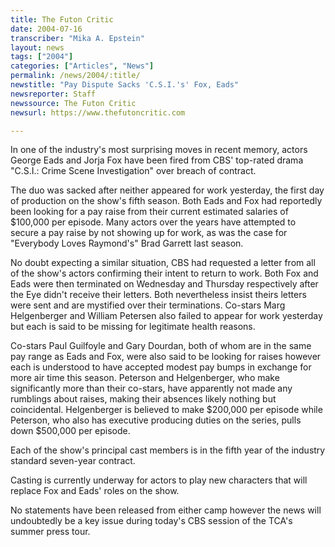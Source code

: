 ```yaml
---
title: The Futon Critic
date: 2004-07-16
transcriber: "Mika A. Epstein"
layout: news
tags: ["2004"]
categories: ["Articles", "News"]
permalink: /news/2004/:title/
newstitle: "Pay Dispute Sacks 'C.S.I.'s' Fox, Eads"
newsreporter: Staff
newssource: The Futon Critic
newsurl: https://www.thefutoncritic.com

---
```


In one of the industry's most surprising moves in recent memory, actors George Eads and Jorja Fox have been fired from CBS' top-rated drama "C.S.I.: Crime Scene Investigation" over breach of contract.

The duo was sacked after neither appeared for work yesterday, the first day of production on the show's fifth season. Both Eads and Fox had reportedly been looking for a pay raise from their current estimated salaries of $100,000 per episode. Many actors over the years have attempted to secure a pay raise by not showing up for work, as was the case for "Everybody Loves Raymond's" Brad Garrett last season.

No doubt expecting a similar situation, CBS had requested a letter from all of the show's actors confirming their intent to return to work. Both Fox and Eads were then terminated on Wednesday and Thursday respectively after the Eye didn't receive their letters. Both nevertheless insist theirs letters were sent and are mystified over their terminations. Co-stars Marg Helgenberger and William Petersen also failed to appear for work yesterday but each is said to be missing for legitimate health reasons.

Co-stars Paul Guilfoyle and Gary Dourdan, both of whom are in the same pay range as Eads and Fox, were also said to be looking for raises however each is understood to have accepted modest pay bumps in exchange for more air time this season. Peterson and Helgenberger, who make significantly more than their co-stars, have apparently not made any rumblings about raises, making their absences likely nothing but coincidental. Helgenberger is believed to make $200,000 per episode while Peterson, who also has executive producing duties on the series, pulls down $500,000 per episode.

Each of the show's principal cast members is in the fifth year of the industry standard seven-year contract.

Casting is currently underway for actors to play new characters that will replace Fox and Eads' roles on the show.

No statements have been released from either camp however the news will undoubtedly be a key issue during today's CBS session of the TCA's summer press tour.
